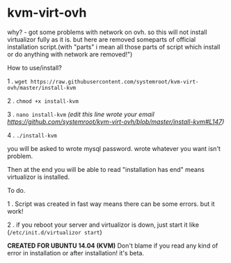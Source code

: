 # kvm-virt-ovh

why? - got some problems with network on ovh. so this will not install virtualizor fully as it is. but here are removed
someparts of official installation script.(with "parts" i mean all those parts of script which install or do anything with network are removed!")

How to use/install?

1 . `wget https://raw.githubusercontent.com/systemroot/kvm-virt-ovh/master/install-kvm`

2 . `chmod +x install-kvm`

3 . `nano install-kvm` *(edit this line wrote your email https://github.com/systemroot/kvm-virt-ovh/blob/master/install-kvm#L147)*

4 . `./install-kvm`

you will be asked to wrote mysql password. wrote whatever you want isn't problem. 

Then at the end you will be able to read "installation has end" means virtualizor is installed. 


To do. 

 1 . Script was created in fast way means there can be some errors. but it work!
 
 2 . if you reboot your server and virtualizor is down, just start it like (`/etc/init.d/virtualizor start`)


**CREATED FOR UBUNTU 14.04 (KVM)** Don't blame if you read any kind of error in installation or after installation! it's beta.
